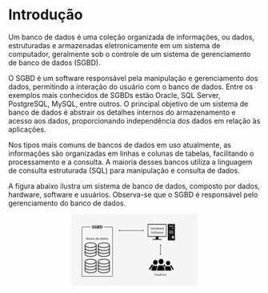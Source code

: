 # Introdução

Um banco de dados é uma coleção organizada de informações, ou dados, estruturadas e armazenadas eletronicamente em um sistema de computador, geralmente sob o controle de um sistema de gerenciamento de banco de dados (SGBD).

O SGBD é um software responsável pela manipulação e gerenciamento dos dados, permitindo a interação do usuário com o banco de dados. Entre os exemplos mais conhecidos de SGBDs estão Oracle, SQL Server, PostgreSQL, MySQL, entre outros. O principal objetivo de um sistema de banco de dados é abstrair os detalhes internos do armazenamento e acesso aos dados, proporcionando independência dos dados em relação às aplicações.

Nos tipos mais comuns de bancos de dados em uso atualmente, as informações são organizadas em linhas e colunas de tabelas, facilitando o processamento e a consulta. A maioria desses bancos utiliza a linguagem de consulta estruturada (SQL) para manipulação e consulta de dados.

A figura abaixo ilustra um sistema de banco de dados, composto por dados, hardware, software e usuários. Observa-se que o SGBD é responsável pelo gerenciamento do banco de dados.

<div align="center">
    <img src="./imgs/sistema_bd.png" width="50%"/>
</div>